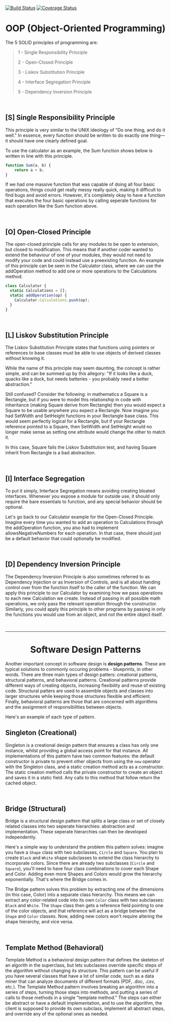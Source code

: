 [![Build Status](https://travis-ci.com/tmazyrko/IS219_codingprinciples.svg?branch=master)](https://travis-ci.com/tmazyrko/IS219_codingprinciples)
[![Coverage Status](https://coveralls.io/repos/github/tmazyrko/IS219_codingprinciples/badge.svg?branch=master)](https://coveralls.io/github/tmazyrko/IS219_codingprinciples?branch=master)


**<h1 align="center"> OOP (Object-Oriented Programming) </h1>** 


The 5 SOLID principles of programming are:

>  1 - Single Responsibility Principle
>  
>  2 - Open-Closed Principle
>  
>  3 - Liskov Substitution Principle
>  
>  4 - Interface Segregation Principle
>  
>  5 - Dependency Inversion Principle
  
<br>
  
**<h2> [S] Single Responsibility Principle </h2>**

This principle is very similar to the UNIX ideology of "Do one thing, and do it well." In essence, every function should be written to do exactly one thing—it should have one clearly defined goal. 

To use the calculator as an example, the Sum function shows below is written in line with this principle.

~~~javascript
function Sum(a, b) {
    return a + b;
}
~~~

If we had one massive function that was capable of doing all four basic operations, things could get really messy really quick, making it difficult to find bugs and avoid errors. However, it's completely okay to have a function that executes the four basic operations by calling seperate functions for each operation like the Sum function above.

<br>

**<h2> [O] Open-Closed Principle </h2>**

The open-closed principle calls for any modules to be open to extension, but closed to modification. This means that if another coder wanted to extend the behaviour of one of your modules, they would not need to modify your code and could instead use a preexisting function. An example of this principle can be seen in the Calculator class, where we can use the addOperation method to add one or more operations to the Calculations method.

~~~javascript
class Calculator {
  static Calculations = [];
  static addOperation(op) {
    Calculator.Calculations.push(op);
  }
}
~~~

<br>

**<h2> [L] Liskov Substitution Principle </h2>**

The Liskov Substitution Principle states that functions using pointers or references to base classes must be able to use objects of derived classes without knowing it.

While the name of this principle may seem daunting, the concept is rather simple, and can be summed up by this allegory:
"If it looks like a duck, quacks like a duck, but needs batteries - you probably need a better abstraction."

Still confused? Consider the following: in mathematics a Square is a Rectangle, but if you were to model this relationship in code with inheritance (making Square derive from Rectangle) then you would expect a Square to be usable anywhere you expect a Rectangle. Now imagine you had SetWidth and SetHeight functions in your Rectangle base class. This would seem perfectly logical for a Rectangle, but if your Rectangle reference pointed to a Square, then SetWidth and SetHeight would no longer make sense as setting one attribute would change the other to match it.

In this case, Square fails the Liskov Substitution test, and having Square inherit from Rectangle is a bad abstraction.

<br>

**<h2> [I] Interface Segregation </h2>**

To put it simply, Interface Segregation means avoiding creating bloated interfaces. Whenever you expose a module for outside use, it should only require the bare essentials to function, and any special behavior should be optional.

Let's go back to our Calculator example for the Open-Closed Principle. Imagine every time you wanted to add an operation to Calculations through the addOperation function, you also had to implement allowsNegativeNumbers for each operation. In that case, there should just be a default behavior that could optionally be modified.

<br>

**<h2> [D] Dependency Inversion Principle </h2>**

The Dependency Inversion Principle is also sometimes referred to as Dependency Injection or as Inversion of Controls, and is all about handing control over from the function itself to the caller of the function. We can apply this principle to our Calculator by examining how we pass operations to each new Calculation we create. Instead of passing in all possible math operations, we only pass the relevant operation through the constructor. Similarly, you could apply this principle to other programs by passing in only the functions you would use from an object, and not the entire object itself.

<br>

---

**<h1 align="center"> Software Design Patterns </h1>** 


Another important concept in software design is **design patterns**. These are typical solutions to commonly occuring problems - blueprints, in other words. There are three main types of design patters: creational patterns, structural patterns, and behavioral patterns. Creational patterns provide different ways of creating objects, increasing flexibility and reuse of existing code. Structural patters are used to assemble objects and classes into larger structures while keeping those structures flexible and efficient. Finally, behavioral patterns are those that are concerned with algorithms and the assignment of responsibilities between objects.

Here's an example of each type of pattern.

**<h2> Singleton (Creational) </h2>**

Singleton is a creational design pattern that ensures a class has only one instance, whilst providing a global access point for that instance. All implementations of this pattern have two common features: the default constructor is private to prevent other objects from using the `new` operator with the Singleton class, and a static creation method acts as a constructor. The static creation method calls the private constructor to create an object and saves it in a static field. Any calls to this method that follow return the cached object.

<br>

**<h2> Bridge (Structural) </h2>**

Bridge is a structural design pattern that splits a large class or set of closely related classes into two seperate hierarchies: abstraction and implementation. These seperate hierarchies can then be developed independently.

Here's a simple way to understand the problem this pattern solves: imagine you have a `Shape` class with two subclasses, `Circle` and `Square`. You plan to create `Black` and `White` shape subclasses to extend the class hierarchy to incorporate colors. Since there are already two subclasses (`Circle` and `Square`), you'll need to have four class combinations to cover each Shape and Color. Adding even more Shapes and Colors would grow the hierarchy exponentially. That's where the Bridge comes in.

The Bridge pattern solves this problem by extracting one of the dimensions (in this case, Color) into a separate class hierarchy. This means we can extract any color-related code into its own `Color` class with two subclasses: `Black` and `White`. The `Shape` class then gets a reference field pointing to one of the color objects, and that reference will act as a bridge between the `Shape` and `Color` classes. Now, adding new colors won't require altering the shape hierarchy, and vice versa.

<br>

**<h2> Template Method (Behavioral) </h2>**

Template Method is a behavioral design pattern that defines the skeleton of an algorith in the superclass, but lets subclasses override specific steps of the algorithm without changing its structure. This pattern can be useful if you have several classes that have a lot of similar code, such as a data miner that can analyze documents of different formats (PDF, .doc, .csv, etc.). The Template Method pattern involves breaking an algorithm into a series of steps, turning those steps into methods, and putting a series of calls to those methods in a single "template method." The steps can either be abstract or have a default implementation, and to use the algorithm, the client is supposed to provide its own subclass, implement all abstract steps, and override any of the optional ones as needed. 

<br>
